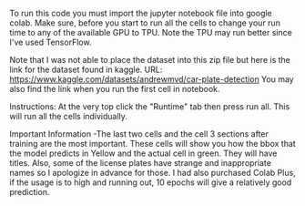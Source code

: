 To run this code you must import the jupyter notebook
file into google colab. Make sure, before you start to
run all the cells to change your run time to any of the
available GPU to TPU. Note the TPU may run better since
I've used TensorFlow.

Note that I was not able to place the dataset into this
zip file but here is the link for the dataset found in 
kaggle.
URL: https://www.kaggle.com/datasets/andrewmvd/car-plate-detection
You may also find the link when you run the first cell in
notebook.

Instructions:
At the very top click the "Runtime" tab then press run all. 
This will run all the cells individually.

Important Information
-The last two cells and the cell 3 sections after training are 
the most important. These cells will show you how the bbox that the model predicts in Yellow and the actual cell in green. They will have titles. Also, some of the license plates have strange and inappropriate names so I apologize in advance for those. I had also purchased Colab Plus, if the usage is to high and running out, 10 epochs will give a relatively good prediction.  